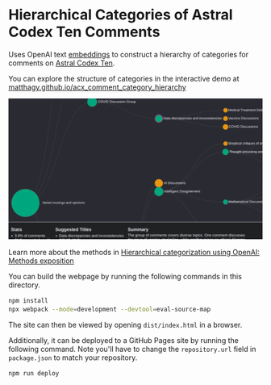 # Hierarchical Categories of Astral Codex Ten Comments
Uses OpenAI text [embeddings](https://platform.openai.com/docs/guides/embeddings/what-are-embeddings) 
to construct a hierarchy of categories for comments on [Astral Codex Ten](https://astralcodexten.substack.com).

You can explore the structure of categories in the interactive demo at [matthagy.github.io/acx_comment_category_hierarchy](https://matthagy.github.io/acx_comment_category_hierarchy/)

![Screenshot](./img/screenshot.png "Screenshot")

Learn more about the methods in [Hierarchical categorization using OpenAI: Methods exposition](https://matthagy.substack.com/p/hierarchical-categorization-using)

You can build the webpage by running the following commands in this directory.
```bash
npm install
npx webpack --mode=development --devtool=eval-source-map
```

The site can then be viewed by opening `dist/index.html` in a browser.

Additionally, it can be deployed to a GitHub Pages site by running the following command.
Note you'll have to change the `repository.url` field in `package.json` to match your repository.

```bash
npm run deploy
```
